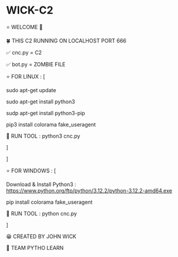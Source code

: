 # WICK-C2
⭐ WELCOME 🎂

🍀 THIS C2 RUNNING ON LOCALHOST PORT 666

✅ cnc.py = C2

✅ bot.py = ZOMBIE FILE

⭐ FOR LINUX : [

sudo apt-get update

sudo apt-get install python3

sudp apt-get install python3-pip

pip3 install colorama fake_useragent

🧨 RUN TOOL : python3 cnc.py

]

]

⭐ FOR WINDOWS : [

Download & Install Python3 : https://www.python.org/ftp/python/3.12.2/python-3.12.2-amd64.exe

pip install colorama fake_useragent

🧨 RUN TOOL : python cnc.py

]

😁 CREATED BY JOHN WICK 

🍕 TEAM PYTHO LEARN
